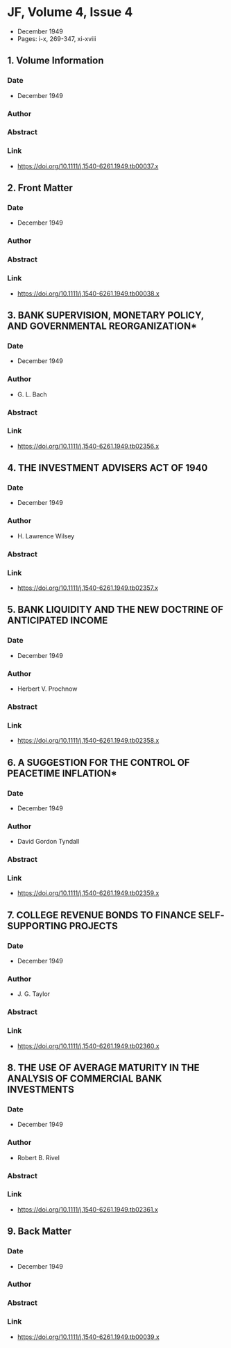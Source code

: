 # JF, Volume 4, Issue 4
- December 1949
- Pages: i-x, 269-347, xi-xviii

## 1. Volume Information
### Date
- December 1949
### Author
### Abstract

### Link
- https://doi.org/10.1111/j.1540-6261.1949.tb00037.x

## 2. Front Matter
### Date
- December 1949
### Author
### Abstract

### Link
- https://doi.org/10.1111/j.1540-6261.1949.tb00038.x

## 3. BANK SUPERVISION, MONETARY POLICY, AND GOVERNMENTAL REORGANIZATION*
### Date
- December 1949
### Author
- G. L. Bach
### Abstract

### Link
- https://doi.org/10.1111/j.1540-6261.1949.tb02356.x

## 4. THE INVESTMENT ADVISERS ACT OF 1940
### Date
- December 1949
### Author
- H. Lawrence Wilsey
### Abstract

### Link
- https://doi.org/10.1111/j.1540-6261.1949.tb02357.x

## 5. BANK LIQUIDITY AND THE NEW DOCTRINE OF ANTICIPATED INCOME
### Date
- December 1949
### Author
- Herbert V. Prochnow
### Abstract

### Link
- https://doi.org/10.1111/j.1540-6261.1949.tb02358.x

## 6. A SUGGESTION FOR THE CONTROL OF PEACETIME INFLATION*
### Date
- December 1949
### Author
- David Gordon Tyndall
### Abstract

### Link
- https://doi.org/10.1111/j.1540-6261.1949.tb02359.x

## 7. COLLEGE REVENUE BONDS TO FINANCE SELF‐SUPPORTING PROJECTS
### Date
- December 1949
### Author
- J. G. Taylor
### Abstract

### Link
- https://doi.org/10.1111/j.1540-6261.1949.tb02360.x

## 8. THE USE OF AVERAGE MATURITY IN THE ANALYSIS OF COMMERCIAL BANK INVESTMENTS
### Date
- December 1949
### Author
- Robert B. Rivel
### Abstract

### Link
- https://doi.org/10.1111/j.1540-6261.1949.tb02361.x

## 9. Back Matter
### Date
- December 1949
### Author
### Abstract

### Link
- https://doi.org/10.1111/j.1540-6261.1949.tb00039.x

